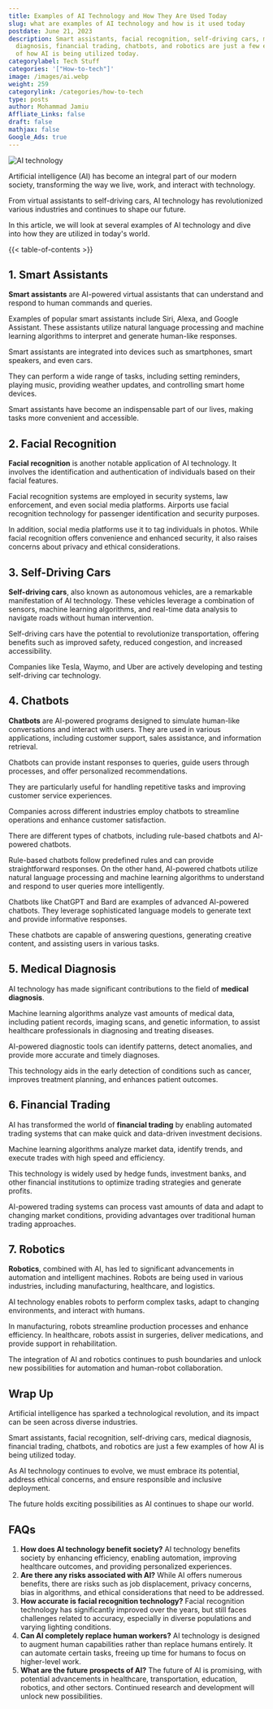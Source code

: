 ```yaml
---
title: Examples of AI Technology and How They Are Used Today
slug: what are examples of AI technology and how is it used today
postdate: June 21, 2023
description: Smart assistants, facial recognition, self-driving cars, medical
  diagnosis, financial trading, chatbots, and robotics are just a few examples
  of how AI is being utilized today.
categorylabel: Tech Stuff
categories: '["How-to-tech"]'
image: /images/ai.webp
weight: 259
categorylink: /categories/how-to-tech
type: posts
author: Mohammad Jamiu
Affliate_Links: false
draft: false
mathjax: false
Google_Ads: true
---
```

![AI technology](/images/ai.webp "AI technology ")

Artificial intelligence (AI) has become an integral part of our modern society, transforming the way we live, work, and interact with technology. 

From virtual assistants to self-driving cars, AI technology has revolutionized various industries and continues to shape our future. 

In this article, we will look at several examples of AI technology and dive into how they are utilized in today's world.

{{< table-of-contents >}}

## **1. Smart Assistants**

**Smart assistants** are AI-powered virtual assistants that can understand and respond to human commands and queries. 

Examples of popular smart assistants include Siri, Alexa, and Google Assistant. These assistants utilize natural language processing and machine learning algorithms to interpret and generate human-like responses.

Smart assistants are integrated into devices such as smartphones, smart speakers, and even cars. 

They can perform a wide range of tasks, including setting reminders, playing music, providing weather updates, and controlling smart home devices. 

Smart assistants have become an indispensable part of our lives, making tasks more convenient and accessible.

## **2. Facial Recognition**

**Facial recognition** is another notable application of AI technology. It involves the identification and authentication of individuals based on their facial features. 

Facial recognition systems are employed in security systems, law enforcement, and even social media platforms. Airports use facial recognition technology for passenger identification and security purposes. 

In addition, social media platforms use it to tag individuals in photos. While facial recognition offers convenience and enhanced security, it also raises concerns about privacy and ethical considerations.

## **3. Self-Driving Cars**

**Self-driving cars**, also known as autonomous vehicles, are a remarkable manifestation of AI technology. These vehicles leverage a combination of sensors, machine learning algorithms, and real-time data analysis to navigate roads without human intervention. 

Self-driving cars have the potential to revolutionize transportation, offering benefits such as improved safety, reduced congestion, and increased accessibility. 

Companies like Tesla, Waymo, and Uber are actively developing and testing self-driving car technology.

## **4. Chatbots**

**Chatbots** are AI-powered programs designed to simulate human-like conversations and interact with users. They are used in various applications, including customer support, sales assistance, and information retrieval.

Chatbots can provide instant responses to queries, guide users through processes, and offer personalized recommendations. 

They are particularly useful for handling repetitive tasks and improving customer service experiences. 

Companies across different industries employ chatbots to streamline operations and enhance customer satisfaction.

There are different types of chatbots, including rule-based chatbots and AI-powered chatbots. 

Rule-based chatbots follow predefined rules and can provide straightforward responses. On the other hand, AI-powered chatbots utilize natural language processing and machine learning algorithms to understand and respond to user queries more intelligently.

Chatbots like ChatGPT and Bard are examples of advanced AI-powered chatbots. They leverage sophisticated language models to generate text and provide informative responses. 

These chatbots are capable of answering questions, generating creative content, and assisting users in various tasks.



## **5. Medical Diagnosis**

AI technology has made significant contributions to the field of **medical diagnosis**. 

Machine learning algorithms analyze vast amounts of medical data, including patient records, imaging scans, and genetic information, to assist healthcare professionals in diagnosing and treating diseases. 

AI-powered diagnostic tools can identify patterns, detect anomalies, and provide more accurate and timely diagnoses. 

This technology aids in the early detection of conditions such as cancer, improves treatment planning, and enhances patient outcomes.

## **6. Financial Trading**

AI has transformed the world of **financial trading** by enabling automated trading systems that can make quick and data-driven investment decisions. 

Machine learning algorithms analyze market data, identify trends, and execute trades with high speed and efficiency. 

This technology is widely used by hedge funds, investment banks, and other financial institutions to optimize trading strategies and generate profits. 

AI-powered trading systems can process vast amounts of data and adapt to changing market conditions, providing advantages over traditional human trading approaches.

## **7. Robotics**

**Robotics**, combined with AI, has led to significant advancements in automation and intelligent machines. Robots are being used in various industries, including manufacturing, healthcare, and logistics. 

AI technology enables robots to perform complex tasks, adapt to changing environments, and interact with humans. 

In manufacturing, robots streamline production processes and enhance efficiency. In healthcare, robots assist in surgeries, deliver medications, and provide support in rehabilitation. 

The integration of AI and robotics continues to push boundaries and unlock new possibilities for automation and human-robot collaboration.

## **Wrap Up**

Artificial intelligence has sparked a technological revolution, and its impact can be seen across diverse industries. 

Smart assistants, facial recognition, self-driving cars, medical diagnosis, financial trading, chatbots, and robotics are just a few examples of how AI is being utilized today. 

As AI technology continues to evolve, we must embrace its potential, address ethical concerns, and ensure responsible and inclusive deployment. 

The future holds exciting possibilities as AI continues to shape our world.

## **FAQs**

1. **How does AI technology benefit society?** AI technology benefits society by enhancing efficiency, enabling automation, improving healthcare outcomes, and providing personalized experiences.
2. **Are there any risks associated with AI?** While AI offers numerous benefits, there are risks such as job displacement, privacy concerns, bias in algorithms, and ethical considerations that need to be addressed.
3. **How accurate is facial recognition technology?** Facial recognition technology has significantly improved over the years, but still faces challenges related to accuracy, especially in diverse populations and varying lighting conditions.
4. **Can AI completely replace human workers?** AI technology is designed to augment human capabilities rather than replace humans entirely. It can automate certain tasks, freeing up time for humans to focus on higher-level work.
5. **What are the future prospects of AI?** The future of AI is promising, with potential advancements in healthcare, transportation, education, robotics, and other sectors. Continued research and development will unlock new possibilities.